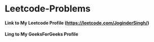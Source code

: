 # Leetcode-Problems
<!-- Collection of LeetCode questions to ace the coding interview! - Created using [LeetHub](https://github.com/QasimWani/LeetHub) -->
#### Link to My Leetcode Profile (https://leetcode.com/JoginderSingh/)
#### Ling to My GeeksForGeeks Profile
